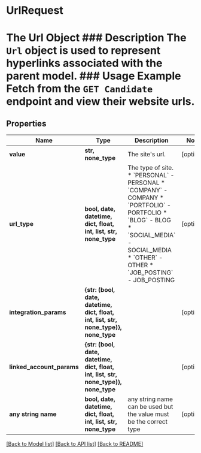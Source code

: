 # UrlRequest

# The Url Object ### Description The `Url` object is used to represent hyperlinks associated with the parent model. ### Usage Example Fetch from the `GET Candidate` endpoint and view their website urls.

## Properties
Name | Type | Description | Notes
------------ | ------------- | ------------- | -------------
**value** | **str, none_type** | The site&#39;s url. | [optional] 
**url_type** | **bool, date, datetime, dict, float, int, list, str, none_type** | The type of site.  * &#x60;PERSONAL&#x60; - PERSONAL * &#x60;COMPANY&#x60; - COMPANY * &#x60;PORTFOLIO&#x60; - PORTFOLIO * &#x60;BLOG&#x60; - BLOG * &#x60;SOCIAL_MEDIA&#x60; - SOCIAL_MEDIA * &#x60;OTHER&#x60; - OTHER * &#x60;JOB_POSTING&#x60; - JOB_POSTING | [optional] 
**integration_params** | **{str: (bool, date, datetime, dict, float, int, list, str, none_type)}, none_type** |  | [optional] 
**linked_account_params** | **{str: (bool, date, datetime, dict, float, int, list, str, none_type)}, none_type** |  | [optional] 
**any string name** | **bool, date, datetime, dict, float, int, list, str, none_type** | any string name can be used but the value must be the correct type | [optional]

[[Back to Model list]](../README.md#documentation-for-models) [[Back to API list]](../README.md#documentation-for-api-endpoints) [[Back to README]](../README.md)


